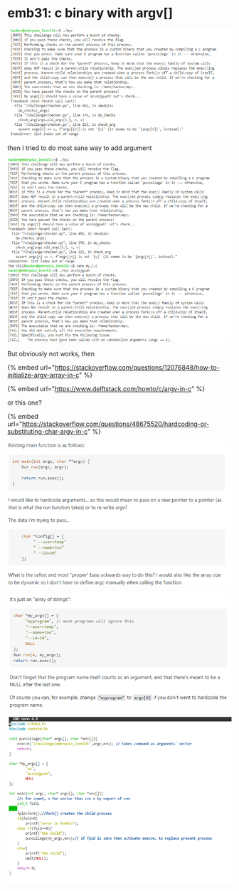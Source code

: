 # emb31: c binary with argv\[]

![](<../.gitbook/assets/image (221).png>)

then I tried to do most sane way to add argument

![](<../.gitbook/assets/image (209) (1).png>)

But obviously not works, then

{% embed url="https://stackoverflow.com/questions/12076848/how-to-initialize-argv-array-in-c" %}

{% embed url="https://www.delftstack.com/howto/c/argv-in-c" %}

or this one?

{% embed url="https://stackoverflow.com/questions/48675520/hardcoding-or-substituting-char-argv-in-c" %}

![](<../.gitbook/assets/image (236).png>)

![](<../.gitbook/assets/image (20) (1).png>)

![first(argv\[0\]) argument is the program itself's name. Generally ignored. and last argument must be followed by NULL for system to be notifed as the termination. Then argv\[\] is initialized as const.](<../.gitbook/assets/image (219).png>)
